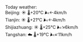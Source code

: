 Today weather:  
Beijing: ☀️   🌡️+20°C 🌬️←4km/h  
Tianjin: ☀️   🌡️+21°C 🌬️←4km/h  
Shijiazhuang: ☀️   🌡️+25°C 🌬️↘6km/h  
Tangshan: ☁️   🌡️+19°C 🌬️↙11km/h  
